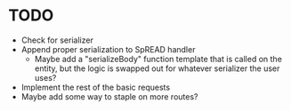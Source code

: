 # TODO
- Check for serializer
- Append proper serialization to SpREAD handler
  - Maybe add a "serializeBody" function template that is called on the entity, but the logic is swapped out for whatever serializer the user uses?
- Implement the rest of the basic requests
- Maybe add some way to staple on more routes?